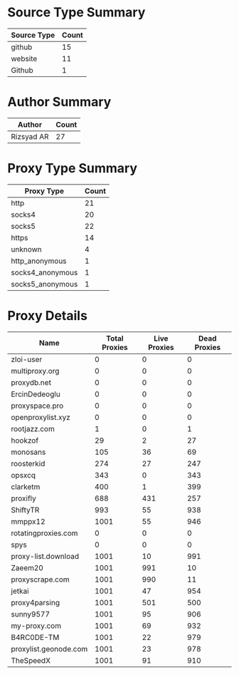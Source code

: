 # Source Type Summary

| Source Type | Count |
|-------------|-------|
| github | 15 |
| website | 11 |
| Github | 1 |


# Author Summary

| Author | Count |
|--------|-------|
| Rizsyad AR | 27 |


# Proxy Type Summary

| Proxy Type | Count |
|------------|-------|
| http | 21 |
| socks4 | 20 |
| socks5 | 22 |
| https | 14 |
| unknown | 4 |
| http_anonymous | 1 |
| socks4_anonymous | 1 |
| socks5_anonymous | 1 |


# Proxy Details

| Name | Total Proxies | Live Proxies | Dead Proxies |
|------|---------------|--------------|---------------|
| zloi-user | 0 | 0 | 0 |
| multiproxy.org | 0 | 0 | 0 |
| proxydb.net | 0 | 0 | 0 |
| ErcinDedeoglu | 0 | 0 | 0 |
| proxyspace.pro | 0 | 0 | 0 |
| openproxylist.xyz | 0 | 0 | 0 |
| rootjazz.com | 1 | 0 | 1 |
| hookzof | 29 | 2 | 27 |
| monosans | 105 | 36 | 69 |
| roosterkid | 274 | 27 | 247 |
| opsxcq | 343 | 0 | 343 |
| clarketm | 400 | 1 | 399 |
| proxifly | 688 | 431 | 257 |
| ShiftyTR | 993 | 55 | 938 |
| mmppx12 | 1001 | 55 | 946 |
| rotatingproxies.com | 0 | 0 | 0 |
| spys | 0 | 0 | 0 |
| proxy-list.download | 1001 | 10 | 991 |
| Zaeem20 | 1001 | 991 | 10 |
| proxyscrape.com | 1001 | 990 | 11 |
| jetkai | 1001 | 47 | 954 |
| proxy4parsing | 1001 | 501 | 500 |
| sunny9577 | 1001 | 95 | 906 |
| my-proxy.com | 1001 | 69 | 932 |
| B4RC0DE-TM | 1001 | 22 | 979 |
| proxylist.geonode.com | 1001 | 23 | 978 |
| TheSpeedX | 1001 | 91 | 910 |

